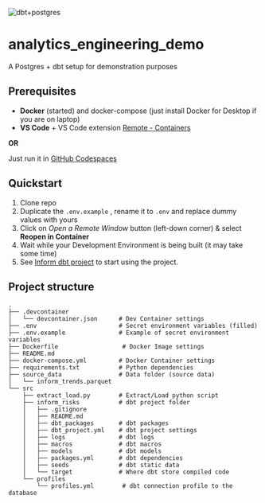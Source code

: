 ![dbt+postgres](https://www.entechlog.com/images/blog/data/configure-dbt-for-postgres/01_hu42dc3e98dc978ed7da922474cdf63e17_32874_e42c87427412a5022aa4353ff1a512af.webp)
# analytics_engineering_demo
A Postgres + dbt setup for demonstration purposes

## Prerequisites
- **Docker** (started) and docker-compose (just install Docker for Desktop if you are on laptop) 
- **VS Code** + VS Code extension [Remote - Containers](https://marketplace.visualstudio.com/items?itemName=ms-vscode-remote.remote-containers) 

**OR**

Just run it in [GitHub Codespaces](https://github.com/features/codespaces)


## Quickstart
1. Clone repo
2. Duplicate the `.env.example` , rename it to `.env` and replace dummy values with yours
3. Click on *Open a Remote Window* button (left-down corner) & select **Reopen in Container**
4. Wait while your Development Environment is being built (it may take some time)
5. See [Inform dbt project](src/inform_risks/README.md) to start using the project.

## Project structure
```
.
├── .devcontainer              
│   └── devcontainer.json      # Dev Container settings
├── .env                       # Secret environment variables (filled)
├── .env.example               # Example of secret environment variables
├── Dockerfile                  # Docker Image settings
├── README.md                
├── docker-compose.yml         # Docker Container settings
├── requirements.txt           # Python dependencies
├── source_data                # Data folder (source data)
│   └── inform_trends.parquet
└── src
    ├── extract_load.py        # Extract/Load python script
    ├── inform_risks           # dbt project folder
    │   ├── .gitignore
    │   ├── README.md
    │   ├── dbt_packages       # dbt packages
    │   ├── dbt_project.yml    # dbt project settings
    │   ├── logs               # dbt logs
    │   ├── macros             # dbt macros
    │   ├── models             # dbt models
    │   ├── packages.yml       # dbt dependencies
    │   ├── seeds              # dbt static data
    │   └── target             # Where dbt store compiled code
    └── profiles
        └── profiles.yml        # dbt connection profile to the database
```